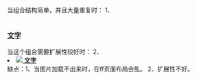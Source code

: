 当组合结构简单，并且大量重复时：
    1、<div class="pic">
            <a href="#">
                <img />
            </a>
        </div>
        <h3><a href="#" >文字</a></h3>
当这个组合需要扩展性较好时：
    2、<li>
            <a href="#">
                <img src="#"/>
                <strong>文字</strong>
            </a>
        </li>
    缺点：1、当图片加载不出来时，在ff页面布局会乱。
          2、扩展性不好。